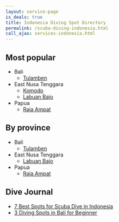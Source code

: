 ```yaml
---
layout: service-page
is_deals: true
title: Indonesia Diving Spot Directory
permalink: /scuba-diving-indonesia.html
call_ajax: services-indonesia.html
---
```


## Most popular

* Bali
  * [Tulamben](/scuba-diving-bali.html)
* East Nusa Tenggara
  * [Komodo](/scuba-diving-komodo.html)
  * [Labuan Bajo](/scuba-diving-komodo.html)
* Papua
  * [Raja Ampat](/scuba-diving-rajaampat.html)

## By province

* Bali
  * [Tulamben](/scuba-diving-bali.html)
* East Nusa Tenggara
  * [Labuan Bajo](/scuba-diving-komodo.html)
* Papua
  * [Raja Ampat](/scuba-diving-rajaampat.html)

 ## Dive Journal

* [7 Best Spots for Scuba Dive in Indonesia](/best-scuba-diving-spots-in-indonesia.html)
* [3 Diving Spots in Bali for Beginner](/diving-spot-in-bali-for-beginner.html)

